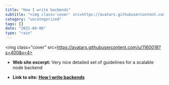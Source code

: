 ```yaml
---
title: "How I write backends"
subtitle: "<img class='cover' src=https://avatars.githubusercontent.com/u/1160018?s=400&v=4>"
category: "uncategorized"
tags: []
date: "2021-04-06"
type: "rain"
---
```

<img class="cover" src=https://avatars.githubusercontent.com/u/1160018?s=400&v=4>



* **Web site excerpt:** Very nice detailed set of guidelines for a scalable node backend

* **Link to site:** **[How I write backends](https://github.com/fpereiro/backendlore/blob/master/readme.md)**